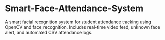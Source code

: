 # Smart-Face-Attendance-System
 A smart facial recognition system for student attendance tracking using OpenCV and face_recognition. Includes real-time video feed, unknown face alert, and automated CSV attendance logs.
